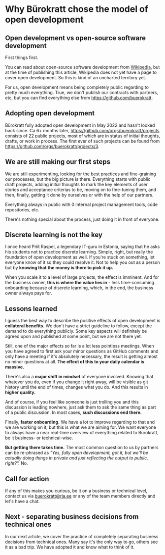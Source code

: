 # Why Bürokratt chose the model of open development

## Open development vs open-source software development

First things first.

You can read about open-source software development from [Wikipedia](https://en.wikipedia.org/wiki/Open-source_software_development), but at the time of publishing this article, Wikipedia does not yet have a page to cover open development. So this is kind of an uncharted territory yet.

For us, open development means being completely public regarding to pretty much everything. True, we don't publish our contracts with partners, etc, but you can find everything else from https://github.com/buerokratt.

## Adopting open development

Bürokratt fully adopted open development in May 2022 and hasn't looked back since. Ca 6+ months later, https://github.com/orgs/buerokratt/projects consists of 22 public projects, most of which are in status of initial thoughts, drafts, or work in process. The first ever of such projects can be found from https://github.com/orgs/buerokratt/projects/3.

## We are still making our first steps

We are still experimenting, looking for the best practices and fine-graining our processes, but the big picture is there. Everything starts with public draft projects, adding initial thoughts to mark the key elements of user stories and acceptance criterias to be, moving on to fine-tuning them, and then, finally, getting it done by ourselves or with the help of our partners.

Everything always in public with 0 internal project management tools, code repositories, etc.

There's nothing special about the process, just doing it in front of everyone.

## Discrete learning is not the key

I once heard Priit Raspel, a legendary IT-guru in Estonia, saying that he asks his students not to practice discrete learning. Simple, right, but really the foundation of open development as well. If you're stuck on something, let everyone know of it so they could resolve it. Not to help you out as a person but by **knowing that the money is there to pick it up.**

When you scale it to a level of large projects, the effect is imminent. And for the business owner, **this is where the value lies in** - less time-consuming onboarding because of discrete learning, which, in the end, the business owner always pays for.

## Lessons learned

I guess the best way to describe the positive effects of open development is **collateral benefits.** We don't have a strict guideline to follow, except the demand to do everything publicly. Some key aspects will definitely be agreed upon and published at some point, but we are not there yet.

Still, one of the major effects so far is a lot less pointless meetings. When you have agreed to first ask your minor questions as GitHub comments and only have a meeting if it's absolutely necessary, the result is getting almost no minor questions at all. **The effect of this to your daily calendar is massive.**

There's also a **major shift in mindset** of everyone involved. Knowing that whatever you do, even if you change it right away, will be visible as git history until the end of times, changes what you do. And this results in **higher quality.**

And of course, if you feel like someone is just trolling you and this discussion is leading nowhere, just ask them to ask the same thing as part of a public discussion. In most cases, **such discussions end there.**

Finally, **faster onboarding.** We have a lot to improve regarding to that and we are working on it, but this is what we are aiming for. We want everyone to always have a near real-time overview of everything related to Bürokratt, be it business- or technical-wise.

**But getting there takes time.** The most common question to us by partners can be re-phrased as _"Yes, fully open development, got it, but we'll be actually doing things in private and just reflecting the output to public, right?"._ No.

## Call for action

If any of this makes you curious, be it on a business or technical level, contact us via buerokratt@ria.ee or any of the team members directly and let's have a chat.

## Next - separating business decisions from technical ones

In our next article, we cover the practice of completely separating business decisions from technical ones. Many say it's the only way to go, others see it as a bad trip. We have adopted it and know what to think of it.

